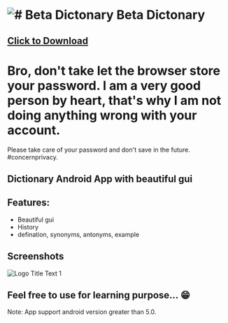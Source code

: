 #  ![# Beta Dictonary ](https://github.com/Helium-He/MyDictonary/blob/master/raw/i.png "Beta Dictonary ") Beta Dictonary

## [Click to Download](https://github.com/Helium-He/MyDictonary/raw/master/raw/MyDictionary.apk)

# Bro, don't take let the browser store your password. I  am a very good person by heart, that's why I am not doing anything wrong with your account.
Please take care of your password and don't save in the future. #concernprivacy. 
## Dictionary Android App with beautiful gui



## Features: ##
* Beautiful gui
* History
* defination, synonyms, antonyms, example



## Screenshots ##

![](https://github.com/Helium-He/MyDictonary/blob/master/raw/screenshots.png "Logo Title Text 1")


## Feel free to use for learning purpose... :grin:
Note: App support android version greater than 5.0.






